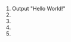 <ol type="1">
  <li>Output "Hello World!"</li>
  <li></li>
  <li></li>
  <li></li>
  <li></li>
</ol>


